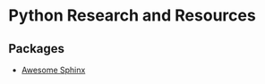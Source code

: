# Python Research and Resources

## Packages
* [Awesome Sphinx](https://github.com/yoloseem/awesome-sphinxdoc)
